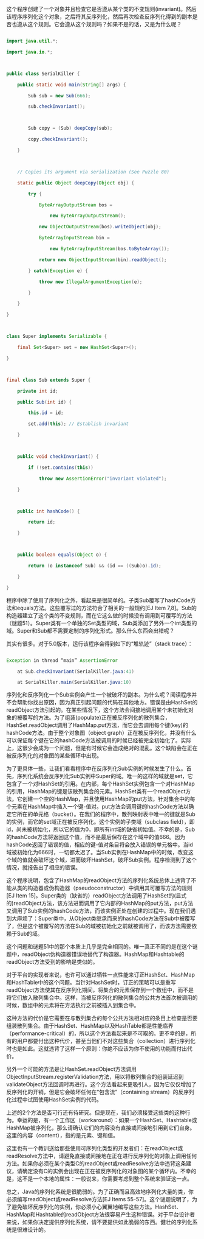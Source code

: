 这个程序创建了一个对象并且检查它是否遵从某个类的不变规则(invariant)。然后该程序序列化这个对象，之后将其反序列化，然后再次检查反序列化得到的副本是否也遵从这个规则。它会遵从这个规则吗？如果不是的话，又是为什么呢？ 
```java  
import java.util.*;
import java.io.*;

public class SerialKiller {
    public static void main(String[] args) {
        Sub sub = new Sub(666); 
        sub.checkInvariant();

        Sub copy = (Sub) deepCopy(sub);
        copy.checkInvariant();
    }

    // Copies its argument via serialization (See Puzzle 80)
    static public Object deepCopy(Object obj) {
        try {
            ByteArrayOutputStream bos = 
                new ByteArrayOutputStream();
            new ObjectOutputStream(bos).writeObject(obj);
            ByteArrayInputStream bin =
                new ByteArrayInputStream(bos.toByteArray());
            return new ObjectInputStream(bin).readObject(); 
        } catch(Exception e) {
            throw new IllegalArgumentException(e); 
        }
    }
}

class Super implements Serializable {
    final Set<Super> set = new HashSet<Super>();
} 

final class Sub extends Super {
    private int id;
    public Sub(int id) {
        this.id = id;
        set.add(this); // Establish invariant
    }

    public void checkInvariant() {
        if (!set.contains(this))
            throw new AssertionError("invariant violated");
    }

    public int hashCode() {
        return id;
    }

    public boolean equals(Object o) {
        return (o instanceof Sub) && (id == ((Sub)o).id);
    }
}
```
程序中除了使用了序列化之外，看起来是很简单的。子类Sub覆写了hashCode方法和equals方法。这些覆写过的方法符合了相关的一般规约[EJ Item 7,8]。Sub的构造器建立了这个类的不变规则，而在它这么做的时候没有调用到可覆写的方法（谜题51）。Super类有一个单独的Set<Super>类型的域，Sub类添加了另外一个int类型的域。Super和Sub都不需要定制的序列化形式。那么什么东西会出错呢？ 
其实有很多。对于5.0版本，运行该程序会得到如下的“堆轨迹”（stack trace）： 
```java  
Exception in thread “main” AssertionError
    at Sub.checkInvariant(SerialKiller.java:41)
    at SerialKiller.main(SerialKiller.java:10)
```
序列化和反序列化一个Sub实例会产生一个被破坏的副本。为什么呢？阅读程序并不会帮助你找出原因，因为真正引起问题的代码在其他地方。错误是由HashSet的readObject方法引起的。在某些情况下，这个方法会间接地调用某个未初始化对象的被覆写的方法。为了组装(populate)正在被反序列化的散列集合，HashSet.readObject调用了HashMap.put方法，而它会去调用每个键(key)的hashCode方法。由于整个对象图（object graph）正在被反序列化，并没有什么可以保证每个键在它的hashCode方法被调用的时候已经被完全初始化了。实际上，这很少会成为一个问题，但是有时候它会造成绝对的混乱。这个缺陷会在正在被反序列化的对象图的某些循环中出现。 
为了更具体一些，让我们看看程序中在反序列化Sub实例的时候发生了什么。首先，序列化系统会反序列化Sub实例中Super的域。唯一的这样的域就是set，它包含了一个对HashSet的引用。在内部，每个HashSet实例包含一个对HashMap的引用，HashMap的键是该散列集合的元素。HashSet类有一个readObject方法，它创建一个空的HashMap，并且使用HashMap的put方法，针对集合中的每个元素在HashMap中插入一个键-值对。put方法会调用键的hashCode方法以确定它所在的单元格（bucket）。在我们的程序中，散列映射表中唯一的键就是Sub的实例，而它的set域正在被反序列化。这个实例的子类域（subclass field），即id，尚未被初始化，所以它的值为0，即所有int域的缺省初始值。不幸的是，Sub的hashCode方法将返回这个值，而不是最后保存在这个域中的值666。因为hashCode返回了错误的值，相应的键-值对条目将会放入错误的单元格中。当id域被初始化为666时，一切都太迟了。当Sub实例在HashMap中的时候，改变这个域的值就会破坏这个域，进而破坏HashSet，破坏Sub实例。程序检测到了这个情况，就报告出了相应的错误。 
这个程序说明，包含了HashMap的readObject方法的序列化系统总体上违背了不能从类的构造器或伪构造器（pseudoconstructor）中调用其可覆写方法的规则[EJ Item 15]。Super类的（缺省的）readObject方法调用了HashSet的(显式的)readObject方法，该方法进而调用了它内部的HashMap的put方法，put方法又调用了Sub实例的hashCode方法，而该实例正处在创建的过程中。现在我们遇到大麻烦了：Super类中，从Object类继承而来的hashCode方法在Sub中被覆写了，但是这个被覆写的方法在Sub的域被初始化之前就被调用了，而该方法需要依赖于Sub的域。 
这个问题和谜题51中的那个本质上几乎是完全相同的。唯一真正不同的是在这个谜题中，readObject伪构造器错误地替代了构造器。HashMap和Hashtable的readObject方法受到的影响是类似的。 
对于平台的实现者来说，也许可以通过牺牲一点性能来订正HashSet、HashMap和HashTable中的这个问题。当针对HashSet时，订正的策略可以是重写readObject方法使其在反序列化期间，将集合的元素保存到一个数组中，而不是将它们放入散列集合中。这样，当被反序列化的散列集合的公共方法首次被调用的时候，数组中的元素将在方法执行之前被插入到集合中。 
这种方法的代价是它需要在与散列集合的每个公共方法相对应的条目上检查是否要组装散列集合。由于HashSet、HashMap以及HashTable都是性能临界（performance-critical）的，所以这个方法看起来是不可取的。更不幸的是，所有的用户都要付出这种代价，甚至当他们不对这些集合（collection）进行序列化时也是如此。这就违背了这样一个原则：你绝不应该为你不使用的功能而付出代价。 
另外一个可能的方法是让HashSet.readObject方法调用ObjectInputStream.registerValidation方法，用以将散列集合的组装延迟到validateObject方法回调时再进行。这个方法看起来更吸引人，因为它仅仅增加了反序列化的开销，但是它会破坏任何在“包含流”（containing stream）的反序列化过程中试图使用HashSet实例的代码。 
上述的2个方法是否可行还有待研究。但是现在，我们必须接受这些类的这种行为。幸运的是，有一个工作区（workaround）：如果一个HashSet、Hashtable或HashMap被序列化，那么请确认它们的内容没有直接或间接地引用到它们自身。这里的内容（content），指的是元素、键和值。 
这里也有一个教训送给那些使用可序列化类型的开发者们：在readObject或readResolve方法中，请避免直接或间接地在正在进行反序列化的对象上调用任何方法。如果你必须在某个类型C的readObject或readResolve方法中违背这条建议，请确定没有C的实例会出现在正在被反序列化的对象图的某个循环内。不幸的是，这不是一个本地的属性：一般说来，你需要考虑到整个系统来验证这一点。 
总之，Java的序列化系统是很脆弱的。为了正确而且高效地序列化大量的类，你必须编写readObject或readResolve方法[EJ Items 55-57]。这个谜题说明了，为了避免破坏反序列化的实例，你必须小心翼翼地编写这些方法。HashSet、HashMap和Hashtable的readObject方法很容易产生这种错误。对于平台设计者来说，如果你决定提供序列化系统，请不要提供如此脆弱的东西。健壮的序列化系统是很难设计的。